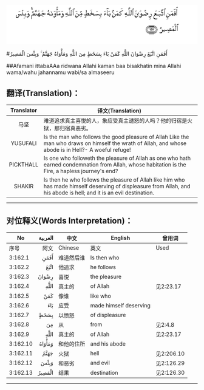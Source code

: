 ![003:162](images/003_162.gif)

#أَفَمَنِ اتَّبَعَ رِضْوَانَ اللَّهِ كَمَنْ بَاءَ بِسَخَطٍ مِنَ اللَّهِ وَمَأْوَاهُ جَهَنَّمُ ۚ وَبِئْسَ الْمَصِيرُ 

##Afamani ittabaAAa ridwana Allahi kaman baa bisakhatin mina Allahi wama/wahu jahannamu wabi/sa almaseeru 

## 翻译(Translation)：

| Translator | 译文(Translation)                                            |
| :--------: | ------------------------------------------------------------ |
|    马坚    | 难道追求真主喜悦的人，象应受真主谴怒的人吗？他的归宿是火狱，那归宿真恶劣。 |
|  YUSUFALI  | Is the man who follows the good pleasure of Allah Like the man who draws on himself the wrath of Allah, and whose abode is in Hell?- A woeful refuge! |
| PICKTHALL  | Is one who followeth the pleasure of Allah as one who hath earned condemnation from Allah, whose habitation is the Fire, a hapless journey's end? |
|   SHAKIR   | Is then he who follows the pleasure of Allah like him who has made himself deserving of displeasure from Allah, and his abode is hell; and it is an evil destination. |

---

## 对位释义(Words Interpretation)：

| No   | العربية | 中文    | English | 曾用词 |
| ---- | ------: | ------- | ------- | ------ |
| 序号 |    阿文 | Chinese | 英文    | Used   |
| 3:162.1  | أَفَمَنِ   | 难道然后谁 | Is then who            |            |
| 3:162.2  | اتَّبَعَ   | 他追求     | he follows             |            |
| 3:162.3  | رِضْوَانَ  | 喜悦       | the pleasure           |            |
| 3:162.4  | اللَّهِ   | 真主的     | of Allah               | 见2:23.17  |
| 3:162.5  | كَمَنْ    | 像谁       | like who               |            |
| 3:162.6  | بَاءَ    | 应受       | made himself deserving |            |
| 3:162.7  | بِسَخَطٍ   | 以愤怒     | of displeasure         |            |
| 3:162.8  | مِنَ     | 从         | from                   | 见2:4.8    |
| 3:162.9  | اللَّهِ   | 真主的     | of Allah               | 见2:23.17  |
| 3:162.10 | وَمَأْوَاهُ | 和他的住所 | and his abode          |            |
| 3:162.11 | جَهَنَّمُ   | 火狱       | hell                   | 见2:206.10 |
| 3:162.12 | وَبِئْسَ   | 和恶劣     | and evil               | 见2:126.29 |
| 3:162.13 | الْمَصِيرُ | 结果       | destination            | 见2:126.30 |

---
